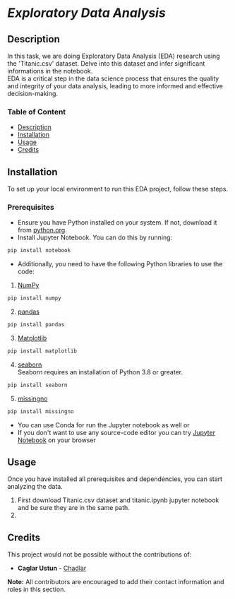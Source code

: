 # *Exploratory Data Analysis*

## Description
In this task, we are doing Exploratory Data Analysis (EDA) research using the 'Titanic.csv' dataset. Delve into this dataset and infer significant informations in the notebook.   
EDA is a critical step in the data science process that ensures the quality and integrity of your data analysis, leading to more informed and effective decision-making.

### Table of Content
* [Description](https://github.com/Chadlar/codingTasks/blob/main/README.md#description)   
* [Installation](https://github.com/Chadlar/codingTasks/blob/main/README.md#installation)   
* [Usage](https://github.com/Chadlar/codingTasks/blob/main/README.md#usage)   
* [Credits](https://github.com/Chadlar/codingTasks/blob/main/README.md#credits)   


## Installation
To set up your local environment to run this EDA project, follow these steps.
### Prerequisites
- Ensure you have Python installed on your system. If not, download it from [python.org](https://www.python.org/downloads/).
- Install Jupyter Notebook. You can do this by running:
```python
pip install notebook
```
- Additionally, you need to have the following Python libraries to use the code:
1. [NumPy](https://numpy.org/) 
```python
pip install numpy
```
2. [pandas](https://pandas.pydata.org/)
```python
pip install pandas
```
3. [Matplotlib](https://matplotlib.org/)
```python
pip install matplotlib
```
4. [seaborn](https://seaborn.pydata.org/)   
Seaborn requires an installation of Python 3.8 or greater.
```python
pip install seaborn
```
5. [missingno](https://pypi.org/project/missingno/)
```python
pip install missingno
```
- You can use Conda for run the Jupyter notebook as well or
- If you don't want to use any source-code editor you can try [Jupyter Notebook](https://jupyter.org/try) on your browser


## Usage 
Once you have installed all prerequisites and dependencies, you can start analyzing the data.
1. First download Titanic.csv dataset and titanic.ipynb jupyter notebook and be sure they are in the same path.
2. 

## Credits
This project would not be possible without the contributions of:
+ **Caglar Ustun** - [Chadlar](https://github.com/Chadlar)

**Note:** All contributors are encouraged to add their contact information and roles in this section.
